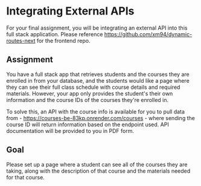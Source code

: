 # Integrating External APIs

For your final assignment, you will be integrating an external API into this full stack application. Please reference https://github.com/xm94/dynamic-routes-next for the frontend repo.

## Assignment

You have a full stack app that retrieves students and the courses they are enrolled in from your database, and the students would like a page where they can see their full class schedule with course details and required materials. However, your app only provides the student's their own information and the course IDs of the courses they're enrolled in.

To solve this, an API with the course info is available for you to pull data from - https://courses-be-83kp.onrender.com/courses - where sending the course ID will return information based on the endpoint used. API documentation will be provided to you in PDF form.

## Goal

Please set up a page where a student can see all of the courses they are taking, along with the description of that course and the materials needed for that course.
